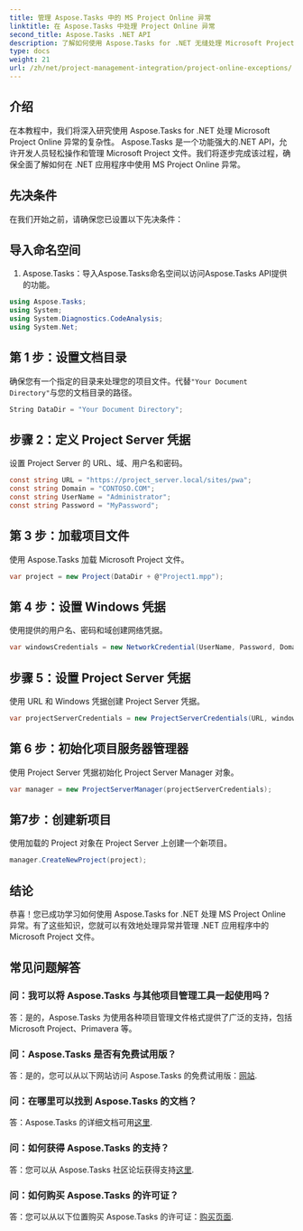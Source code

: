 ```yaml
---
title: 管理 Aspose.Tasks 中的 MS Project Online 异常
linktitle: 在 Aspose.Tasks 中处理 Project Online 异常
second_title: Aspose.Tasks .NET API
description: 了解如何使用 Aspose.Tasks for .NET 无缝处理 Microsoft Project Online 异常。有效项目管理的分步教程。
type: docs
weight: 21
url: /zh/net/project-management-integration/project-online-exceptions/
---
```

## 介绍
在本教程中，我们将深入研究使用 Aspose.Tasks for .NET 处理 Microsoft Project Online 异常的复杂性。 Aspose.Tasks 是一个功能强大的.NET API，允许开发人员轻松操作和管理 Microsoft Project 文件。我们将逐步完成该过程，确保全面了解如何在 .NET 应用程序中使用 MS Project Online 异常。
## 先决条件
在我们开始之前，请确保您已设置以下先决条件：

## 导入命名空间
1. Aspose.Tasks：导入Aspose.Tasks命名空间以访问Aspose.Tasks API提供的功能。
```csharp
using Aspose.Tasks;
using System;
using System.Diagnostics.CodeAnalysis;
using System.Net;

```

## 第 1 步：设置文档目录
确保您有一个指定的目录来处理您的项目文件。代替`"Your Document Directory"`与您的文档目录的路径。
```csharp
String DataDir = "Your Document Directory";
```
## 步骤 2：定义 Project Server 凭据
设置 Project Server 的 URL、域、用户名和密码。
```csharp
const string URL = "https://project_server.local/sites/pwa";
const string Domain = "CONTOSO.COM";
const string UserName = "Administrator";
const string Password = "MyPassword";
```
## 第 3 步：加载项目文件
使用 Aspose.Tasks 加载 Microsoft Project 文件。
```csharp
var project = new Project(DataDir + @"Project1.mpp");
```
## 第 4 步：设置 Windows 凭据
使用提供的用户名、密码和域创建网络凭据。
```csharp
var windowsCredentials = new NetworkCredential(UserName, Password, Domain);
```
## 步骤 5：设置 Project Server 凭据
使用 URL 和 Windows 凭据创建 Project Server 凭据。
```csharp
var projectServerCredentials = new ProjectServerCredentials(URL, windowsCredentials);
```
## 第 6 步：初始化项目服务器管理器
使用 Project Server 凭据初始化 Project Server Manager 对象。
```csharp
var manager = new ProjectServerManager(projectServerCredentials);
```
## 第7步：创建新项目
使用加载的 Project 对象在 Project Server 上创建一个新项目。
```csharp
manager.CreateNewProject(project);
```

## 结论
恭喜！您已成功学习如何使用 Aspose.Tasks for .NET 处理 MS Project Online 异常。有了这些知识，您就可以有效地处理异常并管理 .NET 应用程序中的 Microsoft Project 文件。
## 常见问题解答
### 问：我可以将 Aspose.Tasks 与其他项目管理工具一起使用吗？
答：是的，Aspose.Tasks 为使用各种项目管理文件格式提供了广泛的支持，包括 Microsoft Project、Primavera 等。
### 问：Aspose.Tasks 是否有免费试用版？
答：是的，您可以从以下网站访问 Aspose.Tasks 的免费试用版：[网站](https://releases.aspose.com/).
### 问：在哪里可以找到 Aspose.Tasks 的文档？
答：Aspose.Tasks 的详细文档可用[这里](https://reference.aspose.com/tasks/net/).
### 问：如何获得 Aspose.Tasks 的支持？
答：您可以从 Aspose.Tasks 社区论坛获得支持[这里](https://forum.aspose.com/c/tasks/15).
### 问：如何购买 Aspose.Tasks 的许可证？
答：您可以从以下位置购买 Aspose.Tasks 的许可证：[购买页面](https://purchase.aspose.com/buy).